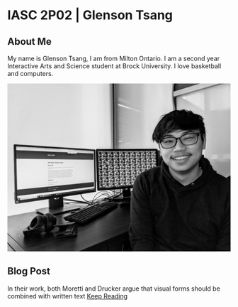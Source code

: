 # IASC 2P02 | Glenson Tsang

## About Me

My name is Glenson Tsang, I am from Milton Ontario. I am a second year Interactive Arts and Science student at Brock University. I love basketball and computers. 

![](images/Myself.jpg)

## Blog Post

In their work, both Moretti and Drucker argue that visual forms should be combined with written text [Keep Reading](blog.md)
